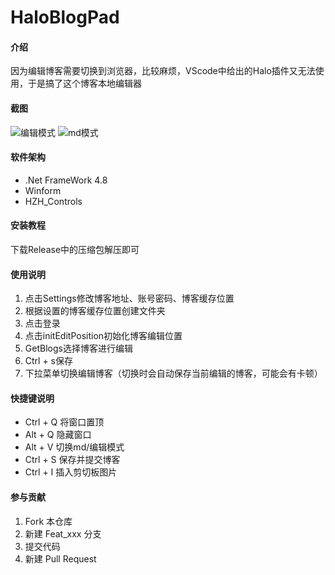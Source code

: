 # HaloBlogPad

#### 介绍
因为编辑博客需要切换到浏览器，比较麻烦，VScode中给出的Halo插件又无法使用，于是搞了这个博客本地编辑器

#### 截图
![编辑模式](https://gitee.com/blstcao/halo-blog-pad/raw/master/Capture/edit.png)
![md模式](https://gitee.com/blstcao/halo-blog-pad/raw/master/Capture/md.png)

#### 软件架构
+ .Net FrameWork 4.8
+ Winform
+ HZH_Controls

#### 安装教程
下载Release中的压缩包解压即可

#### 使用说明
1. 点击Settings修改博客地址、账号密码、博客缓存位置
2. 根据设置的博客缓存位置创建文件夹
2. 点击登录
3. 点击initEditPosition初始化博客编辑位置
4. GetBlogs选择博客进行编辑
5. Ctrl + s保存
6. 下拉菜单切换编辑博客（切换时会自动保存当前编辑的博客，可能会有卡顿）

#### 快捷键说明
+ Ctrl + Q 将窗口置顶
+ Alt + Q 隐藏窗口
+ Alt + V 切换md/编辑模式
+ Ctrl + S 保存并提交博客
+ Ctrl + I 插入剪切板图片

#### 参与贡献

1.  Fork 本仓库
2.  新建 Feat_xxx 分支
3.  提交代码
4.  新建 Pull Request

